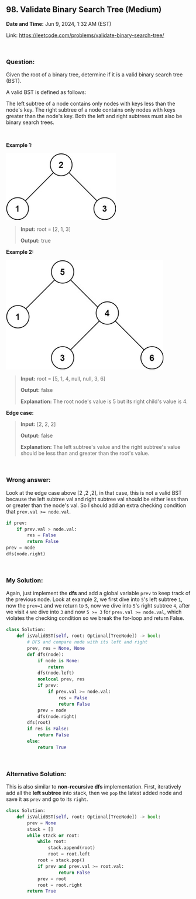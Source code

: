 ## 98. Validate Binary Search Tree (Medium)
**Date and Time:** Jun 9, 2024, 1:32 AM (EST)

Link: https://leetcode.com/problems/validate-binary-search-tree/

<br>

### Question:
Given the root of a binary tree, determine if it is a valid binary search tree (BST).

A valid BST is defined as follows:

The left subtree of a node contains only nodes with keys less than the node's key.
The right subtree of a node contains only nodes with keys greater than the node's key.
Both the left and right subtrees must also be binary search trees.

<br>

**Example 1:**

<img src="images/98_1.jpg" alt="drawing" width="300"/>

> **Input:** root = [2, 1, 3]
> 
> **Output:** true

**Example 2:**

<img src="images/98_2.jpg" alt="drawing" width="430"/>

> **Input:** root = [5, 1, 4, null, null, 3, 6]
> 
> **Output:** false
>
> **Explanation:** The root node's value is 5 but its right child's value is 4.

**Edge case:**
> **Input:** [2, 2, 2]
> 
> **Output:** false
>
> **Explanation:** The left subtree's value and the right subtree's value should be less than and greater than the root's value.

<br>

### Wrong answer:
Look at the edge case above [2 ,2 ,2], in that case, this is not a valid BST because the left subtree val and right subtree val should be either less than or greater than the node's val. So I should add an extra checking condition that `prev.val >= node.val`.
```python
if prev:
    if prev.val > node.val:
        res = False
        return False
prev = node
dfs(node.right)
```

<br>

### My Solution:
Again, just implement the **dfs** and add a global variable `prev` to keep track of the previous node. Look at example 2, we first dive into `5`'s left subtree `1`, now the `prev=1` and we return to `5`, now we dive into `5`'s right subtree `4`, after we visit `4` we dive into `3` and now `5 >= 3` for `prev.val >= node.val`, which violates the checking condition so we break the for-loop and return False.

```python
class Solution:
    def isValidBST(self, root: Optional[TreeNode]) -> bool:
        # DFS and compare node with its left and right
        prev, res = None, None
        def dfs(node):
            if node is None:
                return
            dfs(node.left)
            nonlocal prev, res
            if prev:
                if prev.val >= node.val:
                    res = False
                    return False
            prev = node
            dfs(node.right)
        dfs(root)
        if res is False:
            return False
        else:
            return True
```
<br>

### Alternative Solution:
This is also similar to **non-recursive dfs** implementation. First, iteratively add all the **left subtree** into stack, then we `pop` the latest added node and save it as `prev` and go to its `right`.
```python
class Solution:
    def isValidBST(self, root: Optional[TreeNode]) -> bool:
        prev = None
        stack = []
        while stack or root:
            while root:
                stack.append(root)
                root = root.left
            root = stack.pop()
            if prev and prev.val >= root.val:
                    return False
            prev = root
            root = root.right
        return True
```
